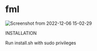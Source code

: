 # fml

![Screenshot from 2022-12-06 15-02-29](https://user-images.githubusercontent.com/91657147/205932809-83940cc8-6caf-4797-9e11-842bda4d31c0.png)


INSTALLATION

Run install.sh with sudo privileges

